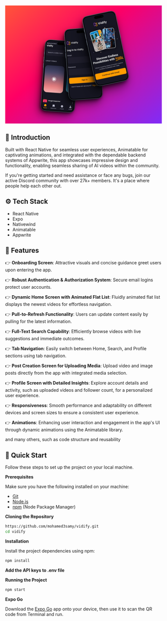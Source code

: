 ![App Screenshot](assets/vidify.png)

## <a name="introduction">🤖 Introduction</a>

Built with React Native for seamless user experiences, Animatable for captivating animations, and integrated with the dependable backend systems of Appwrite, 
this app showcases impressive design and functionality, enabling seamless sharing of AI videos within the community.

If you're getting started and need assistance or face any bugs, join our active Discord community with over 27k+ members. It's a place where people help each other out.

## <a name="tech-stack">⚙️ Tech Stack</a>

- React Native
- Expo
- Nativewind
- Animatable
- Appwrite

## <a name="features">🔋 Features</a>

👉 **Onboarding Screen**: Attractive visuals and concise guidance greet users upon entering the app.

👉 **Robust Authentication & Authorization System**: Secure email logins protect user accounts.

👉 **Dynamic Home Screen with Animated Flat List**: Fluidly animated flat list displays the newest videos for effortless navigation.

👉 **Pull-to-Refresh Functionality**: Users can update content easily by pulling for the latest information.

👉 **Full-Text Search Capability**: Efficiently browse videos with live suggestions and immediate outcomes.

👉 **Tab Navigation**: Easily switch between Home, Search, and Profile sections using tab navigation.

👉 **Post Creation Screen for Uploading Media**: Upload video and image posts directly from the app with integrated media selection.

👉 **Profile Screen with Detailed Insights**: Explore account details and activity, such as uploaded videos and follower count, for a personalized user experience.

👉 **Responsiveness**: Smooth performance and adaptability on different devices and screen sizes to ensure a consistent user experience.

👉 **Animations**: Enhancing user interaction and engagement in the app's UI through dynamic animations using the Animatable library.

and many others, such as code structure and reusability 

## <a name="quick-start">🤸 Quick Start</a>

Follow these steps to set up the project on your local machine.

**Prerequisites**

Make sure you have the following installed on your machine:

- [Git](https://git-scm.com/)
- [Node.js](https://nodejs.org/en)
- [npm](https://www.npmjs.com/) (Node Package Manager)

**Cloning the Repository**

```bash
https://github.com/mohamed3samy/vidify.git
cd vidify
```
**Installation**

Install the project dependencies using npm:

```bash
npm install
```

**Add the API keys to .env file**

**Running the Project**

```bash
npm start
```

**Expo Go**

Download the [Expo Go](https://expo.dev/go) app onto your device, then use it to scan the QR code from Terminal and run.

